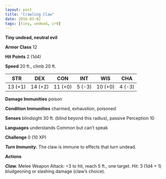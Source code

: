 ```yaml
---
layout: post
title: "Crawling Claw"
date: 2016-03-02
tags: [tiny, undead, cr0]
---
```


**Tiny undead, neutral evil**

**Armor Class** 12

**Hit Points** 2 (1d4)

**Speed** 20 ft., climb 20 ft.

|   STR   |   DEX   |   CON   |   INT   |   WIS   |   CHA   |
|:-----:|:-----:|:-----:|:-----:|:-----:|:-----:|
| 13 (+1) | 14 (+2) | 11 (+0) | 5 (-3) | 10 (+0) | 4 (-3) |

**Damage Immunities** poison

**Condition Immunities** charmed, exhaustion, poisoned

**Senses** blindsight 30 ft. (blind beyond this radius),
passive Perception 10

**Languages** understands Common but can’t speak

**Challenge** 0 (10 XP)

***Turn Immunity.*** The claw is immune to effects that turn undead.

**Actions**

***Claw.*** Melee Weapon Attack: +3 to hit, reach 5 ft., one target. Hit: 3 (1d4 + 1) bludgeoning or slashing damage (claw’s choice).
